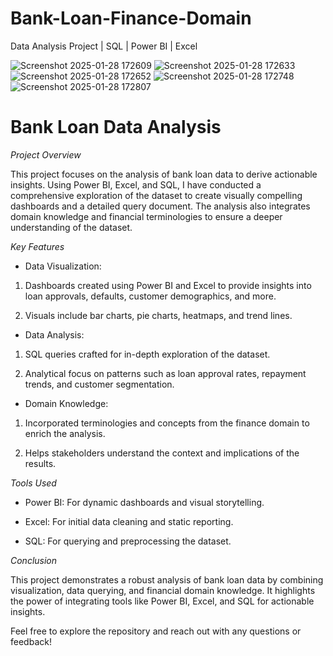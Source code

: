 # Bank-Loan-Finance-Domain
Data Analysis Project | SQL | Power BI  | Excel

![Screenshot 2025-01-28 172609](https://github.com/user-attachments/assets/34e96527-5eec-453c-bd5e-5255153f6022)
![Screenshot 2025-01-28 172633](https://github.com/user-attachments/assets/6916d16b-c093-4f38-9c64-c8e349292422)
![Screenshot 2025-01-28 172652](https://github.com/user-attachments/assets/6b99052a-77a0-41b5-8ee3-4577adbc01cf)
![Screenshot 2025-01-28 172748](https://github.com/user-attachments/assets/10e41880-71c5-4719-a636-5bf64a0a73e1)
![Screenshot 2025-01-28 172807](https://github.com/user-attachments/assets/67f9e75e-c2bf-45a6-9c42-8aa0a942c77b)




# Bank Loan Data Analysis

*Project Overview*

This project focuses on the analysis of bank loan data to derive actionable insights. Using Power BI, Excel, and SQL, I have conducted a comprehensive exploration of the dataset to create visually compelling dashboards and a detailed query document. The analysis also integrates domain knowledge and financial terminologies to ensure a deeper understanding of the dataset.

*Key Features*

- Data Visualization:

1) Dashboards created using Power BI and Excel to provide insights into loan approvals, defaults, customer demographics, and more.

2) Visuals include bar charts, pie charts, heatmaps, and trend lines.

- Data Analysis:

1) SQL queries crafted for in-depth exploration of the dataset.

2) Analytical focus on patterns such as loan approval rates, repayment trends, and customer segmentation.

- Domain Knowledge:

1) Incorporated terminologies and concepts from the finance domain to enrich the analysis.

2) Helps stakeholders understand the context and implications of the results.

*Tools Used*

- Power BI: For dynamic dashboards and visual storytelling.

- Excel: For initial data cleaning and static reporting.

- SQL: For querying and preprocessing the dataset.

*Conclusion*

This project demonstrates a robust analysis of bank loan data by combining visualization, data querying, and financial domain knowledge. It highlights the power of integrating tools like Power BI, Excel, and SQL for actionable insights.

Feel free to explore the repository and reach out with any questions or feedback!

